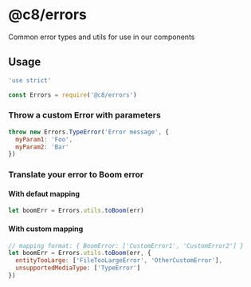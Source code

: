 # @c8/errors
Common error types and utils for use in our components

## Usage
```javascript
'use strict'

const Errors = require('@c8/errors')
```

### Throw a custom Error with parameters
```javascript
throw new Errors.TypeError('Error message', {
  myParam1: 'Foo',
  myParam2: 'Bar'
})
```

### Translate your error to Boom error

#### With defaut mapping
```javascript
let boomErr = Errors.utils.toBoom(err)
```

#### With custom mapping
```javascript
// mapping format: { BoomError: ['CustomError1', 'CustomError2'] }
let boomErr = Errors.utils.toBoom(err, {
  entityTooLarge: ['FileTooLargeError', 'OtherCustomError'],
  unsupportedMediaType: ['TypeError']
})
```

